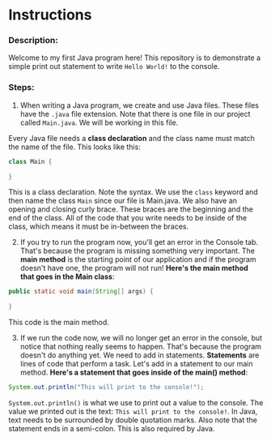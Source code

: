 # Instructions  

### Description:
Welcome to my first Java program here! This repository is to demonstrate a simple print out statement to write `Hello World!` to the console.


### Steps:
1. When writing a Java program, we create and use Java files. These files have the `.java` file extension. Note that there is one file in our project called `Main.java`. We will be working in this file.

Every Java file needs a **class declaration** and the class name must match the name of the file. This looks like this:
```Java
class Main {
  
}
```
This is a class declaration. Note the syntax. We use the `class` keyword and then name the class `Main` since our file is Main.java. We also have an opening and closing curly brace. These braces are the beginning and the end of the class. All of the code that you write needs to be inside of the class, which means it must be in-between the braces.

2. If you try to run the program now, you'll get an error in the Console tab. That's because the program is missing something very important. The **main method** is the starting point of our application and if the program doesn't have one, the program will not run! **Here's the main method that goes in the Main class**:
```Java
public static void main(String[] args) {
  
}

```
This code is the main method. 


3. If we run the code now, we will no longer get an error in the console, but notice that nothing really seems to happen. That's because the program doesn't do anything yet. We need to add in statements. **Statements** are lines of code that perform a task. Let's add in a statement to our main method. **Here's a statement that goes inside of the main() method**:
```Java
System.out.println("This will print to the console!");
```

`System.out.println()` is what we use to print out a value to the console. The value we printed out is the text: `This will print to the console!`. In Java, text needs to be surrounded by double quotation marks. Also note that the statement ends in a semi-colon. This is also required by Java.
  